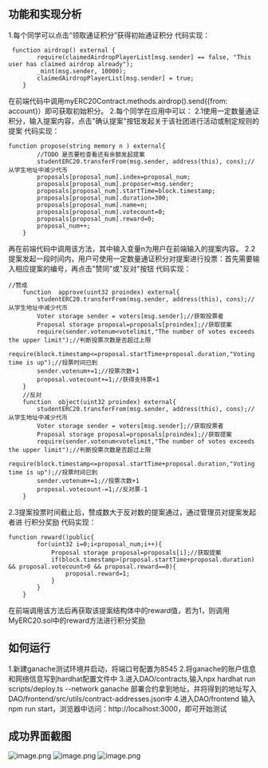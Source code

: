 ## 功能和实现分析
1.每个同学可以点击“领取通证积分”获得初始通证积分
代码实现：
```solidity
 function airdrop() external {
        require(claimedAirdropPlayerList[msg.sender] == false, "This user has claimed airdrop already");
        _mint(msg.sender, 10000);
        claimedAirdropPlayerList[msg.sender] = true;
    }
```
在前端代码中调用myERC20Contract.methods.airdrop().send({from: account}）即可获取初始积分。
2.每个同学在应用中可以：
2.1使用一定数量通证积分，输入提案内容，点击"确认提案"按钮发起关于该社团进行活动或制定规则的提案
代码实现：
```solidity
function propose(string memory n ) external{
        //TODO 是否要检查看还有余额发起提案
        studentERC20.transferFrom(msg.sender, address(this), cons);//从学生地址中减少代币
        proposals[proposal_num].index=proposal_num;
        proposals[proposal_num].proposer=msg.sender;
        proposals[proposal_num].startTime=block.timestamp;
        proposals[proposal_num].duration=300;
        proposals[proposal_num].name=n;
        proposals[proposal_num].votecount=0;
        proposals[proposal_num].reward=0;
        proposal_num++;
    }
```
再在前端代码中调用该方法，其中输入变量n为用户在前端输入的提案内容。
2.2提案发起一段时间内，用户可使用一定数量通证积分对提案进行投票：首先需要输		入相应提案的编号，再点击"赞同"或"反对"按钮
代码实现：
```solidity
//赞成
    function  approve(uint32 proindex) external{
        studentERC20.transferFrom(msg.sender, address(this), cons);//从学生地址中减少代币
        Voter storage sender = voters[msg.sender];//获取投票者
        Proposal storage proposal=proposals[proindex];//获取提案
        require(sender.votenum<votelimit,"The number of votes exceeds the upper limit");//判断投票次数是否超过上限
        require(block.timestamp<=proposal.startTime+proposal.duration,"Voting time is up");//投票时间已到
        sender.votenum+=1;//投票次数+1
        proposal.votecount+=1;//获得支持票+1
    }
    //反对
    function  object(uint32 proindex) external{
        studentERC20.transferFrom(msg.sender, address(this), cons);//从学生地址中减少代币
        Voter storage sender = voters[msg.sender];//获取投票者
        Proposal storage proposal=proposals[proindex];//获取提案
        require(sender.votenum<votelimit,"The number of votes exceeds the upper limit");//判断投票次数是否超过上限
        require(block.timestamp<=proposal.startTime+proposal.duration,"Voting time is up");//投票时间已到
        sender.votenum+=1;//投票次数+1
        proposal.votecount-=1;//反对票-1
    }
```
2.3提案投票时间截止后，赞成数大于反对数的提案通过，通过管理员对提案发起者进		行积分奖励
代码实现：
```solidity
function reward()public{
        for(uint32 i=0;i<proposal_num;i++){
            Proposal storage proposal=proposals[i];//获取提案
            if(block.timestamp>(proposal.startTime+proposal.duration) && proposal.votecount>0 && proposal.reward==0){
                proposal.reward=1;
            }
        }
    }
```
在前端调用该方法后再获取该提案结构体中的reward值，若为1，则调用MyERC20.sol中的reward方法进行积分奖励
## 如何运行
1.新建ganache测试环境并启动，将端口号配置为8545
2.将ganache的账户信息和网络信息写到hardhat配置文件中
3.进入DAO/contracts,输入npx hardhat run scripts/deploy.ts  --network ganache 部署合约拿到地址，并将得到的地址写入DAO/frontend/src/utils/contract-addresses.json中
4.进入DAO/frontend 输入npm run start，浏览器中访问：http://localhost:3000，即可开始测试
## 成功界面截图
![image.png](https://cdn.nlark.com/yuque/0/2022/png/28264530/1667742371067-9730cb13-fd24-4722-8d4f-2d0fc667ce2c.png#averageHue=%23191613&clientId=u3a778359-cadd-4&crop=0&crop=0&crop=1&crop=1&from=paste&height=78&id=ue6a1e29e&margin=%5Bobject%20Object%5D&name=image.png&originHeight=98&originWidth=959&originalType=binary&ratio=1&rotation=0&showTitle=false&size=16920&status=done&style=none&taskId=ufa98b528-4384-458b-805f-726dde4455d&title=&width=767.2)
![image.png](https://cdn.nlark.com/yuque/0/2022/png/28264530/1667742433347-4cd40e63-b6cf-4b72-878d-a26339b062c8.png#averageHue=%23dcdad7&clientId=u3a778359-cadd-4&crop=0&crop=0&crop=1&crop=1&from=paste&height=470&id=ubaf09e1d&margin=%5Bobject%20Object%5D&name=image.png&originHeight=588&originWidth=1481&originalType=binary&ratio=1&rotation=0&showTitle=false&size=101658&status=done&style=none&taskId=ubd912efc-4dc2-4042-88e2-ee0bd0267b3&title=&width=1184.8)
![image.png](https://cdn.nlark.com/yuque/0/2022/png/28264530/1667742521834-92cb4b0c-362a-494c-8159-c886e8111f47.png#averageHue=%23b9bcb1&clientId=u3a778359-cadd-4&crop=0&crop=0&crop=1&crop=1&from=paste&height=667&id=u14698237&margin=%5Bobject%20Object%5D&name=image.png&originHeight=834&originWidth=966&originalType=binary&ratio=1&rotation=0&showTitle=false&size=203277&status=done&style=none&taskId=u0b0fd993-5188-42e6-acad-d0da1961093&title=&width=772.8)
